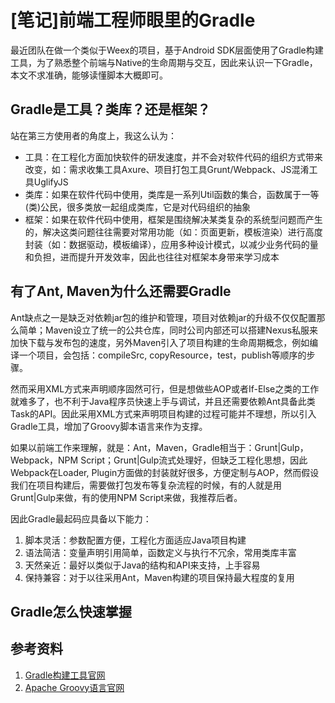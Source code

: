# [笔记]前端工程师眼里的Gradle

最近团队在做一个类似于Weex的项目，基于Android SDK层面使用了Gradle构建工具，为了熟悉整个前端与Native的生命周期与交互，因此来认识一下Gradle，本文不求准确，能够读懂脚本大概即可。

## Gradle是工具？类库？还是框架？

站在第三方使用者的角度上，我这么认为：

* 工具：在工程化方面加快软件的研发速度，并不会对软件代码的组织方式带来改变，如：需求收集工具Axure、项目打包工具Grunt/Webpack、JS混淆工具UglifyJS
* 类库：如果在软件代码中使用，类库是一系列Util函数的集合，函数属于一等(类)公民，很多类放一起组成类库，它是对代码组织的抽象
* 框架：如果在软件代码中使用，框架是围绕解决某类复杂的系统型问题而产生的，解决这类问题往往需要对常用功能（如：页面更新，模板渲染）进行高度封装（如：数据驱动，模板编译），应用多种设计模式，以减少业务代码的量和负担，进而提升开发效率，因此也往往对框架本身带来学习成本


## 有了Ant, Maven为什么还需要Gradle

Ant缺点之一是缺乏对依赖jar包的维护和管理，项目对依赖jar的升级不仅仅配置那么简单；Maven设立了统一的公共仓库，同时公司内部还可以搭建Nexus私服来加快下载与发布包的速度，另外Maven引入了项目构建的生命周期概念，例如编译一个项目，会包括：compileSrc, copyResource，test，publish等顺序的步骤。

然而采用XML方式来声明顺序固然可行，但是想做些AOP或者If-Else之类的工作就难多了，也不利于Java程序员快速上手与调试，并且还需要依赖Ant具备此类Task的API。因此采用XML方式来声明项目构建的过程可能并不理想，所以引入Gradle工具，增加了Groovy脚本语言来作为支撑。

如果以前端工作来理解，就是：Ant，Maven，Gradle相当于：Grunt|Gulp，Webpack，NPM Script；Grunt|Gulp流式处理好，但缺乏工程化思想，因此Webpack在Loader, Plugin方面做的封装就好很多，方便定制与AOP，然而假设我们在项目构建后，需要做打包发布等复杂流程的时候，有的人就是用Grunt|Gulp来做，有的使用NPM Script来做，我推荐后者。

因此Gradle最起码应具备以下能力：

1. 脚本灵活：参数配置方便，工程化方面适应Java项目构建
2. 语法简洁：变量声明引用简单，函数定义与执行不冗余，常用类库丰富
3. 天然亲近：最好以类似于Java的结构和API来支持，上手容易
4. 保持兼容：对于以往采用Ant，Maven构建的项目保持最大程度的复用



## Gradle怎么快速掌握





## 参考资料

1. [Gradle构建工具官网](https://gradle.org/)
2. [Apache Groovy语言官网](http://www.groovy-lang.org/index.html)

